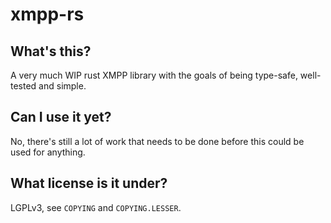 xmpp-rs
=======

What's this?
------------

A very much WIP rust XMPP library with the goals of being type-safe, well-tested and simple.

Can I use it yet?
-----------------

No, there's still a lot of work that needs to be done before this could be used for anything.

What license is it under?
-------------------------

LGPLv3, see `COPYING` and `COPYING.LESSER`.
